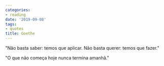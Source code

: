 ```yaml
---
categories:
- reading
date: '2019-09-08'
tags:
- quotes
title: Goethe
---
```


"Não basta saber: temos que aplicar. Não basta querer: temos que fazer."

"O que não começa hoje nunca termina amanhã."

